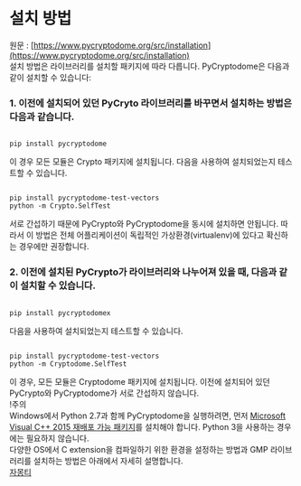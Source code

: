 # 설치 방법  
원문 : [https://www.pycryptodome.org/src/installation](https://www.pycryptodome.org/src/installation)  
설치 방법은 라이브러리를 설치할 패키지에 따라 다릅니다. PyCryptodome은 다음과 같이 설치할 수 있습니다:  
### 1. 이전에 설치되어 있던 PyCryto 라이브러리를 바꾸면서 설치하는 방법은 다음과 같습니다.  
<pre><code>
pip install pycryptodome
</code></pre>  
이 경우 모든 모듈은 Crypto 패키지에 설치됩니다. 다음을 사용하여 설치되었는지 테스트할 수 있습니다.  
<pre><code>
pip install pycryptodome-test-vectors
python -m Crypto.SelfTest
</code></pre>  
서로 간섭하기 때문에 PyCrypto와 PyCryptodome을 동시에 설치하면 안됩니다. 따라서 이 방법은 전체 어플리케이션이 독립적인 가상환경(virtualenv)에 있다고 확신하는 경우에만 권장합니다.  
### 2. 이전에 설치된 PyCrypto가 라이브러리와 나누어져 있을 때, 다음과 같이 설치할 수 있습니다.  
<pre><code>
pip install pycryptodomex
</code></pre>  
다음을 사용하여 설치되었는지 테스트할 수 있습니다.  
<pre><code>
pip install pycryptodome-test-vectors
python -m Cryptodome.SelfTest
</code></pre>  
이 경우, 모든 모듈은 Cryptodome 패키지에 설치됩니다. 이전에 설치되어 있던 PyCrypto와 PyCryptodome가 서로 간섭하지 않습니다.  
!주의  
Windows에서 Python 2.7과 함께 PyCryptodome을 실행하려면, 먼저 [Microsoft Visual C++ 2015 재배포 가능 패키지](https://www.microsoft.com/ko-kr/download/details.aspx?id=48145)를 설치해야 합니다. Python 3을 사용하는 경우에는 필요하지 않습니다.  
다양한 OS에서 C extension을 컴파일하기 위한 환경을 설정하는 방법과 GMP 라이브러리를 설치하는 방법은 아래에서 자세히 설명합니다.  
[자몽티](https://github.com/jamongti)  
